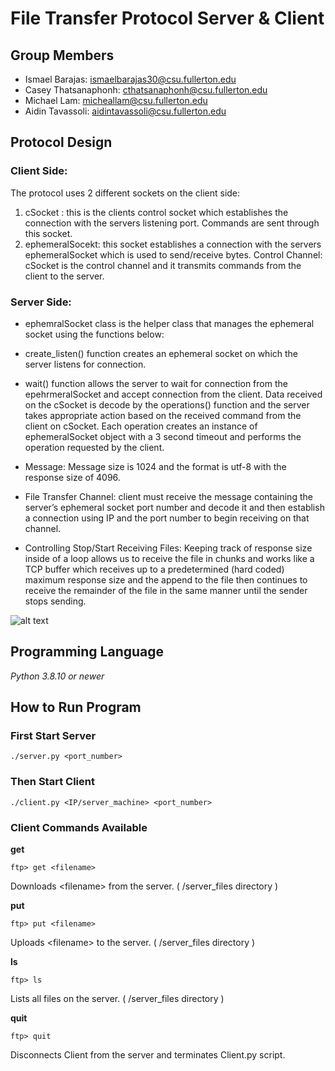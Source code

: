 # File Transfer Protocol Server & Client

## Group Members

- Ismael Barajas: ismaelbarajas30@csu.fullerton.edu
- Casey Thatsanaphonh: cthatsanaphonh@csu.fullerton.edu
- Michael Lam: micheallam@csu.fullerton.edu
- Aidin Tavassoli: aidintavassoli@csu.fullerton.edu

## Protocol Design

### Client Side:
The protocol uses 2 different sockets on the client side:

1. cSocket : this is the clients control socket which establishes the connection with the servers listening port. Commands are sent through this socket.
2. ephemeralSocekt: this socket establishes a connection with the servers ephemeralSocket which is used to send/receive bytes.
   Control Channel: cSocket is the control channel and it transmits commands from the client to the server.
 ### Server Side:
  - ephemralSocket class is the helper class that manages the ephemeral socket using the functions below:
  - create_listen() function creates an ephemeral socket on which the server listens for connection.
  - wait() function allows the server to wait for connection from the epehrmeralSocket and accept connection from the client.
   Data received on the cSocket is decode by the operations() function and the server takes appropriate action based on the received command from the client on cSocket.
   Each operation creates an instance of ephemeralSocket object with a 3 second timeout and performs the operation requested by the client.

- Message: Message size is 1024 and the format is utf-8 with the response size of 4096.
- File Transfer Channel: client must receive the message containing the server’s ephemeral socket port number and decode it and then establish a connection using IP and the port number to begin receiving on that channel.
- Controlling Stop/Start Receiving Files: Keeping track of response size inside of a loop allows us to receive the file in chunks and works like a TCP buffer which receives up to a predetermined (hard coded) maximum response size and the append to the file then continues to receive the remainder of the file in the same manner until the sender stops sending.

![alt text](https://i.imgur.com/g094r0x.png)

## Programming Language

_Python 3.8.10 or newer_

## How to Run Program

### First Start Server

```
./server.py <port_number>
```

### Then Start Client

```
./client.py <IP/server_machine> <port_number>
```

### Client Commands Available

**get**

```
ftp> get <filename>
```

Downloads \<filename\> from the server. ( /server_files directory )

**put**

```
ftp> put <filename>
```

Uploads \<filename\> to the server. ( /server_files directory )

**ls**

```
ftp> ls
```

Lists all files on the server. ( /server_files directory )

**quit**

```
ftp> quit
```

Disconnects Client from the server and terminates Client.py script.
